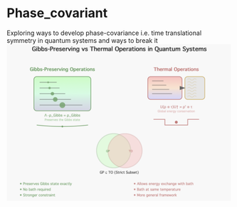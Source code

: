 # Phase_covariant
Exploring ways to develop phase-covariance i.e. time translational symmetry in quantum systems and ways to break it 
![Alt text](assets/Gibbs_vs_thermal.png)
